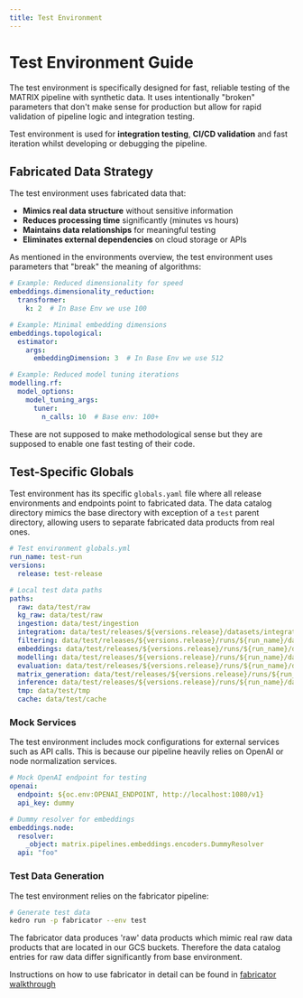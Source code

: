 ```yaml
---
title: Test Environment
--- 
```


# Test Environment Guide

The test environment is specifically designed for fast, reliable testing of the MATRIX pipeline with synthetic data. It uses intentionally "broken" parameters that don't make sense for production but allow for rapid validation of pipeline logic and integration testing.

Test environment is used for **integration testing**, **CI/CD validation** and fast iteration whilst developing or debugging the pipeline. 

## Fabricated Data Strategy

The test environment uses fabricated data that:

- **Mimics real data structure** without sensitive information
- **Reduces processing time** significantly (minutes vs hours)
- **Maintains data relationships** for meaningful testing
- **Eliminates external dependencies** on cloud storage or APIs

As mentioned in the environments overview, the test environment uses parameters that "break" the meaning of algorithms:

```yaml
# Example: Reduced dimensionality for speed
embeddings.dimensionality_reduction:
  transformer:
    k: 2  # In Base Env we use 100

# Example: Minimal embedding dimensions
embeddings.topological:
  estimator:
    args:
      embeddingDimension: 3  # In Base Env we use 512

# Example: Reduced model tuning iterations
modelling.rf:
  model_options:
    model_tuning_args:
      tuner:
        n_calls: 10  # Base env: 100+
```
These are not supposed to make methodological sense but they are supposed to enable one fast testing of their code.

## Test-Specific Globals

Test environment has its specific `globals.yaml` file where all release environments and endpoints point to fabricated data. The data catalog directory mimics the base directory with exception of a `test` parent directory, allowing users to separate fabricated data products from real ones.
```yaml
# Test environment globals.yml
run_name: test-run
versions:
  release: test-release

# Local test data paths
paths:
  raw: data/test/raw
  kg_raw: data/test/raw
  ingestion: data/test/ingestion
  integration: data/test/releases/${versions.release}/datasets/integration
  filtering: data/test/releases/${versions.release}/runs/${run_name}/datasets/filtering
  embeddings: data/test/releases/${versions.release}/runs/${run_name}/datasets/embeddings
  modelling: data/test/releases/${versions.release}/runs/${run_name}/datasets/modelling
  evaluation: data/test/releases/${versions.release}/runs/${run_name}/datasets/evaluation
  matrix_generation: data/test/releases/${versions.release}/runs/${run_name}/datasets/matrix_generation
  inference: data/test/releases/${versions.release}/runs/${run_name}/datasets/inference
  tmp: data/test/tmp
  cache: data/test/cache
```

### Mock Services

The test environment includes mock configurations for external services such as API calls. This is because our pipeline heavily relies on OpenAI or node normalization services.

```yaml
# Mock OpenAI endpoint for testing
openai:
  endpoint: ${oc.env:OPENAI_ENDPOINT, http://localhost:1080/v1}
  api_key: dummy

# Dummy resolver for embeddings
embeddings.node:
  resolver:
    _object: matrix.pipelines.embeddings.encoders.DummyResolver
  api: "foo"
```

### Test Data Generation

The test environment relies on the fabricator pipeline:

```bash
# Generate test data
kedro run -p fabricator --env test
```
The fabricator data produces 'raw' data products which mimic real raw data products that are located in our GCS buckets. Therefore the data catalog entries for raw data differ significantly from base environment.

Instructions on how to use fabricator in detail can be found in [fabricator walkthrough](walkthroughs/fabricator.md)

